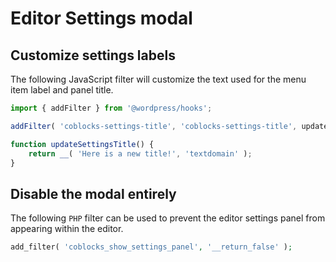 # Editor Settings modal

## Customize settings labels

The following JavaScript filter will customize the text used for the menu item
label and panel title.

```javascript
import { addFilter } from '@wordpress/hooks';

addFilter( 'coblocks-settings-title', 'coblocks-settings-title', updateSettingsTitle );

function updateSettingsTitle() {
	return __( 'Here is a new title!', 'textdomain' );
}
```

## Disable the modal entirely

The following `PHP` filter can be used to prevent the editor settings panel from appearing within the editor.

```php
add_filter( 'coblocks_show_settings_panel', '__return_false' );
```
